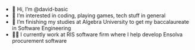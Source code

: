 - 👋 Hi, I’m @david-basic
- 👀 I’m interested in coding, playing games, tech stuff in general
- 🌱 I’m finishing my studies at Algebra University to get my baccalaureate in Software Engineering
- 🧑‍🎓 I currently work at RIS software firm where I help develop Ensolva procurement software

<!---
david-basic/david-basic is a ✨ special ✨ repository because its `README.md` (this file) appears on your GitHub profile.
You can click the Preview link to take a look at your changes.
--->
